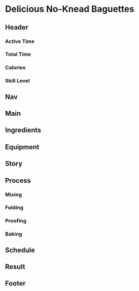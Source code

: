 # Delicious No-Knead Baguettes

## Header
   ### Active Time
   ### Total Time
   ### Calories
   ### Skill Level
## Nav

## Main
   ## Ingredients
   ## Equipment 
   ## Story
   ## Process
   ### Mixing
   ### Folding
   ### Proofing
   ### Baking
   ## Schedule
   ## Result
## Footer
   
